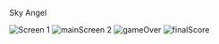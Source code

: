 Sky Angel

![Screen 1](https://github.com/user-attachments/assets/69f09bcd-752c-4707-94df-84b0650d74e5)
![mainScreen 2](https://github.com/user-attachments/assets/688a4ff0-dca1-4ce4-800e-88cd81adb71f)
![gameOver](https://github.com/user-attachments/assets/4e46e24e-d3b8-4b22-b01d-43da1b0b1cad)
![finalScore](https://github.com/user-attachments/assets/6b44c774-7976-4db9-b32b-8f8358eaef48)
